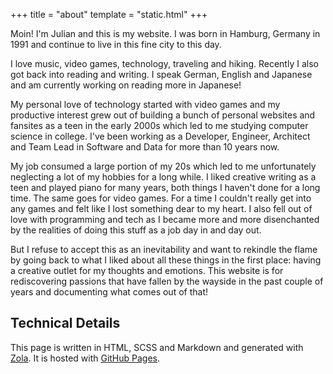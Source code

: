 +++
title = "about"
template = "static.html"
+++

Moin! I'm Julian and this is my website. I was born in Hamburg, Germany in 1991 and continue to live in this fine city to this day.

I love music, video games, technology, traveling and hiking. Recently I also got back into reading and writing. I speak German, English and Japanese and am currently working on reading more in Japanese!

My personal love of technology started with video games and my productive interest grew out of building a bunch of personal websites and fansites as a teen in the early 2000s which led to me studying computer science in college. I've been working as a Developer, Engineer, Architect and Team Lead in Software and Data for more than 10 years now.

My job consumed a large portion of my 20s which led to me unfortunately neglecting a lot of my hobbies for a long while. I liked creative writing as a teen and played piano for many years, both things I haven't done for a long time. The same goes for video games. For a time I couldn't really get into any games and felt like I lost something dear to my heart. I also fell out of love with programming and tech as I became more and more disenchanted by the realities of doing this stuff as a job day in and day out.

But I refuse to accept this as an inevitability and want to rekindle the flame by going back to what I liked about all these things in the first place: having a creative outlet for my thoughts and emotions. This website is for rediscovering passions that have fallen by the wayside in the past couple of years and documenting what comes out of that!

## Technical Details

This page is written in HTML, SCSS and Markdown and generated with [Zola](https://www.getzola.org/). It is hosted with [GitHub Pages](https://pages.github.com/).

